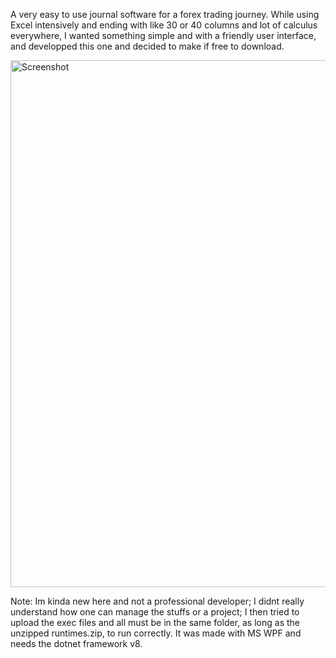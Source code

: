 A very easy to use journal software for a forex trading journey.
While using Excel intensively and ending with like 30 or 40 columns and lot of calculus everywhere, I wanted something simple and with a friendly user interface, and developped this one and decided to make if free to download.

<img width="1478" height="843" alt="Screenshot" src="https://github.com/user-attachments/assets/c2ccc871-b927-4cbc-834f-aae51cf2154c" />

Note: Im kinda new here and not a professional developer; I didnt really understand how one can manage the stuffs or a project; I then tried to upload the exec files and all must be in the same folder, as long as the unzipped runtimes.zip, to run correctly. It was made with MS WPF and needs the dotnet framework v8.
